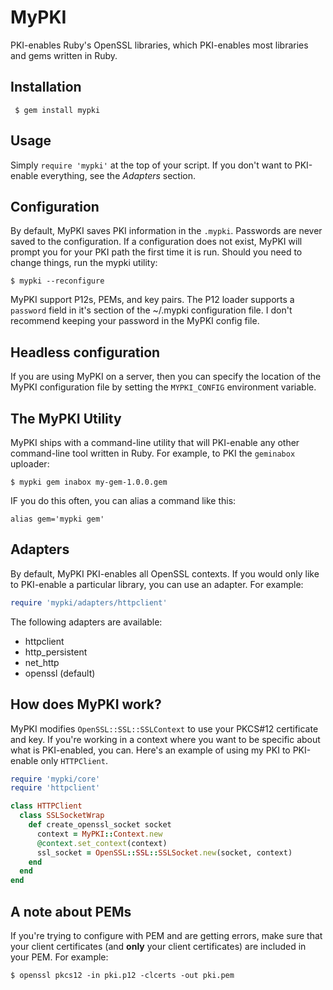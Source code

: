 # MyPKI

PKI-enables Ruby's OpenSSL libraries, which PKI-enables most libraries and gems written in Ruby.

## Installation 

```
 $ gem install mypki 
```

## Usage

Simply `require 'mypki'` at the top of your script. If you don't want to PKI-enable everything, see the *Adapters* section.

## Configuration

By default, MyPKI saves PKI information in the `.mypki`. Passwords are never saved to the configuration. If a configuration does not exist, MyPKI will prompt you for your PKI path the first time it is run. Should you need to change things, run the mypki utility:

```
$ mypki --reconfigure
```

MyPKI support P12s, PEMs, and key pairs. The P12 loader supports a `password` field in it's section of the ~/.mypki configuration file. I don't recommend keeping your password in the MyPKI config file. 

## Headless configuration 

If you are using MyPKI on a server, then you can specify the location of the MyPKI configuration file by setting the `MYPKI_CONFIG` environment variable.

## The MyPKI Utility

MyPKI ships with a command-line utility that will PKI-enable any other command-line tool written in Ruby. For example, to PKI the `geminabox` uploader:

```
$ mypki gem inabox my-gem-1.0.0.gem
```

IF you do this often, you can alias a command like this:

```
alias gem='mypki gem'
```

## Adapters

By default, MyPKI PKI-enables all OpenSSL contexts. If you would only like to PKI-enable a particular library, you can use an adapter. For example:

```ruby
require 'mypki/adapters/httpclient'
```

The following adapters are available:

* httpclient
* http_persistent
* net_http
* openssl (default)

## How does MyPKI work?

MyPKI modifies `OpenSSL::SSL::SSLContext` to use your PKCS#12 certificate and key. If you're working in a context where you want to be specific about what is PKI-enabled, you can. Here's an example of using my PKI to PKI-enable only `HTTPClient`.

```ruby
require 'mypki/core'
require 'httpclient'

class HTTPClient
  class SSLSocketWrap
    def create_openssl_socket socket
      context = MyPKI::Context.new
      @context.set_context(context)
      ssl_socket = OpenSSL::SSL::SSLSocket.new(socket, context)
    end
  end
end
```

## A note about PEMs

If you're trying to configure with PEM and are getting errors, make sure that your client certificates (and **only** your client certificates) are included in your PEM. For example:

```
$ openssl pkcs12 -in pki.p12 -clcerts -out pki.pem
```
